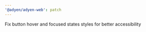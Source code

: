 ```yaml
---
'@adyen/adyen-web': patch
---
```


Fix button hover and focused states styles for better accessibility
